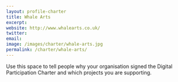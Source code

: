 ```yaml
---
layout: profile-charter
title: Whale Arts
excerpt: 
website: http://www.whalearts.co.uk/
twitter: 
email: 
image: /images/charter/whale-arts.jpg
permalink: /charter/whale-arts/
---
```


Use this space to tell people why your organisation signed the Digital Participation Charter and which projects you are supporting.
